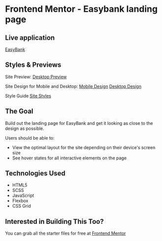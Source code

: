 # Frontend Mentor - Easybank landing page

## Live application

[EasyBank](https://thelegendaryphoenix.github.io/easybank_landingpage/)

## Styles & Previews

Site Preview:
[Desktop Preview](./design_styles/desktop-preview.jpg)

Site Design for Mobile and Desktop:
[Mobile Design](./design_styles/mobile-design.jpg)
[Desktop Design](./design_styles/desktop-design.jpg)

Style Guide
[Site Styles](./design_styles/style-guide.md)


## The Goal

Build out the landing page for EasyBank and get it looking as close to the design as possible.

Users should be able to:

- View the optimal layout for the site depending on their device's screen size
- See hover states for all interactive elements on the page


## Technologies Used

- HTML5
- SCSS
- JavaScript
- Flexbox
- CSS Grid


## Interested in Building This Too?

You can grab all the starter files for free at [Frontend Mentor](https://www.frontendmentor.io/challenges/easybank-landing-page-WaUhkoDN)
